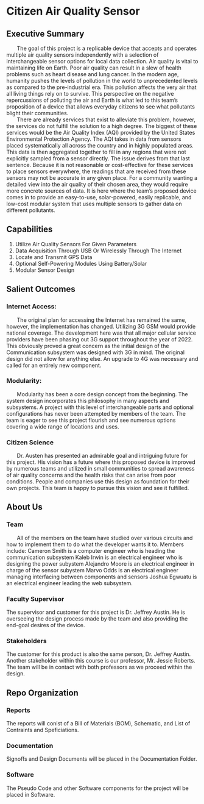 # Citizen Air Quality Sensor

## Executive Summary

&nbsp;&nbsp;&nbsp;&nbsp;&nbsp;&nbsp; The goal of this project is a replicable device that accepts and operates multiple air quality sensors independently with a selection of interchangeable sensor options for local data collection.  Air quality is vital to maintaining life on Earth.  Poor air quality can result in a slew of health problems such as heart disease and lung cancer.  In the modern age, humanity pushes the levels of pollution in the world to unprecedented levels as compared to the pre-industrial era.  This pollution affects the very air that all living things rely on to survive.  This perspective on the negative repercussions of polluting the air and Earth is what led to this team’s proposition of a device that allows everyday citizens to see what pollutants blight their communities.  
&nbsp;&nbsp;&nbsp;&nbsp;&nbsp;&nbsp; There are already services that exist to alleviate this problem, however, the services do not fulfill the solution to a high degree.  The biggest of these services would be the Air Quality Index (AQI) provided by the United States Environmental Protection Agency.  The AQI takes in data from sensors placed systematically all across the country and in highly populated areas.  This data is then aggregated together to fill in any regions that were not explicitly sampled from a sensor directly.  The issue derives from that last sentence.  Because it is not reasonable or cost-effective for these services to place sensors everywhere, the readings that are received from these sensors may not be accurate in any given place.  For a community wanting a detailed view into the air quality of their chosen area, they would require more concrete sources of data.  It is here where the team’s proposed device comes in to provide an easy-to-use, solar-powered, easily replicable, and low-cost modular system that uses multiple sensors to gather data on different pollutants.



## Capabilities

1. Utilize Air Quality Sensors For Given Parameters
2. Data Acquisition Through USB Or Wirelessly Through The Internet
3. Locate and Transmit GPS Data
4. Optional Self-Powering Modules Using Battery/Solar
5. Modular Sensor Design

## Salient Outcomes

### Internet Access:

&nbsp;&nbsp;&nbsp;&nbsp;&nbsp;&nbsp;  The original plan for accessing the Internet has remained the same, however, the implementation has changed.  Utilizing 3G GSM would provide national coverage.  The development here was that all major cellular service providers have been phasing out 3G support throughout the year of 2022.  This obviously proved a great concern as the initial design of the Communication subsystem was designed with 3G in mind.  The original design did not allow for anything else.  An upgrade to 4G was necessary and called for an entirely new component.

### Modularity:

&nbsp;&nbsp;&nbsp;&nbsp;&nbsp;&nbsp;  Modularity has been a core design concept from the beginning.  The system design incorporates this philosophy in many aspects and subsystems.  A project with this level of interchangeable parts and optional configurations has never been attempted by members of the team.  The team is eager to see this project flourish and see numerous options covering a wide range of locations and uses.

### Citizen Science 

&nbsp;&nbsp;&nbsp;&nbsp;&nbsp;&nbsp;  Dr. Austen has presented an admirable goal and intriguing future for this project.  His vision has a future where this proposed device is improved by numerous teams and utilized in small communities to spread awareness of air quality concerns and the health risks that can arise from poor conditions.  People and companies use this design as foundation for their own projects.  This team is happy to pursue this vision and see it fulfilled.

## About Us

### Team

&nbsp;&nbsp;&nbsp;&nbsp;&nbsp;&nbsp; All of the members on the team have studied over various circuits and how to implement them to do what the developer wants it to.  Members include: 
Cameron Smith is a computer engineer who is heading the communication subsystem
Kaleb Irwin is an electrical engineer who is designing the power subystem
Alejandro Moore is an electrical engineer in charge of the sensor subystem
Marvo Odds is an electrical engineer managing interfacing between components and sensors
Joshua Egwuatu is an electrical engineer leading the web subsystem.  

### Faculty Supervisor
The supervisor and customer for this project is Dr. Jeffrey Austin.  He is overseeing the design process made by the team and also providing the end-goal desires of the device.

### Stakeholders
The customer for this product is also the same person, Dr. Jeffrey Austin. Another stakeholder within this course is our professor, Mr. Jessie Roberts. The team will be in contact with both professors as we proceed within the design.


## Repo Organization

### Reports
The reports will conist of a Bill of Materials (BOM), Schematic, and List of Contraints and Speficiations.

### Documentation
Signoffs and Design Documents will be placed in the Documentation Folder.

### Software
The Pseudo Code and other Software components for the project will be placed in Software. 
